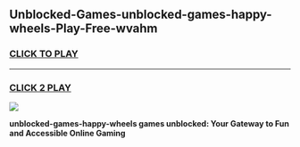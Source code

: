 
## Unblocked-Games-unblocked-games-happy-wheels-Play-Free-wvahm
<h3>
<a href="https://premium76.site?title=unblocked-games-happy-wheels&ref=24M">CLICK TO PLAY</a></h3>
<hr>

<h3>
<a href="https://premium76.site?title=unblocked-games-happy-wheels&ref=24M">CLICK 2 PLAY</a>
  
</h3>

<a href="https://premium76.site?title=unblocked-games-happy-wheels&ref=24M"><img src="https://clearcache.store/games.png"></a>


**unblocked-games-happy-wheels games unblocked: Your Gateway to Fun and Accessible Online Gaming**

